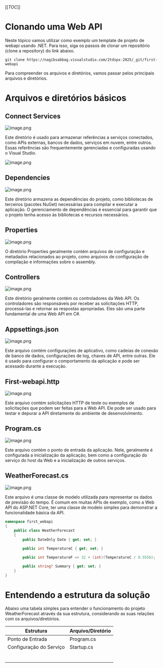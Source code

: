 [[_TOC_]]

# Clonando uma Web API

Neste tópico vamos utilizar como exemplo um template de projeto de webapi usando .NET. Para isso, siga os passos de clonar um repositório (clone a repository) do link abaixo.

```git
git clone https://nagibsabbag.visualstudio.com/2tdspx-2025/_git/first-webapi
```

Para compreender os arquivos e diretórios, vamos passar pelos principais arquivos e diretórios.

# Arquivos e diretórios básicos

## Connect Services

![image.png](/.attachments/image-0bcc30df-34a7-432f-84c6-2ffa46a3c140.png)

Este diretório é usado para armazenar referências a serviços conectados, como APIs externas, bancos de dados, serviços em nuvem, entre outros. Essas referências são frequentemente gerenciadas e configuradas usando o Visual Studio.

![image.png](/.attachments/image-955fc851-f2c5-4ae1-b94e-4e28316c239b.png)

## Dependencies

![image.png](/.attachments/image-75b12fad-1db8-4c9b-b208-e2604a1b1ba8.png)

Este diretório armazena as dependências do projeto, como bibliotecas de terceiros (pacotes NuGet) necessárias para compilar e executar a aplicação. O gerenciamento de dependências é essencial para garantir que o projeto tenha acesso às bibliotecas e recursos necessários.

## Properties

![image.png](/.attachments/image-1ef159cf-6bdb-4567-94fc-6e3d00bdb439.png)
      
O diretório Properties geralmente contém arquivos de configuração e metadados relacionados ao projeto, como arquivos de configuração de compilação e informações sobre o assembly.

## Controllers

![image.png](/.attachments/image-e4b9550b-98c8-4d52-bfed-d77634143088.png)

Este diretório geralmente contém os controladores da Web API. Os controladores são responsáveis por receber as solicitações HTTP, processá-las e retornar as respostas apropriadas. Eles são uma parte fundamental de uma Web API em C#.

## Appsettings.json

![image.png](/.attachments/image-b3f5bc98-cffc-4a7f-85d5-686cd7e4626b.png)

Este arquivo contém configurações de aplicativo, como cadeias de conexão de banco de dados, configurações de log, chaves de API, entre outras. Ele é usado para configurar o comportamento da aplicação e pode ser acessado durante a execução.

## First-webapi.http

![image.png](/.attachments/image-043157ae-7d1f-4d4f-bb21-e42d50878a5b.png)
      
Este arquivo contém solicitações HTTP de teste ou exemplos de solicitações que podem ser feitas para a Web API. Ele pode ser usado para testar e depurar a API diretamente do ambiente de desenvolvimento.

## Program.cs

![image.png](/.attachments/image-a8e2fa9a-4f93-4b4f-a6bd-a8ca65469cbe.png)
      
Este arquivo contém o ponto de entrada da aplicação. Nele, geralmente é configurada a inicialização da aplicação, bem como a configuração do serviço do host da Web e a inicialização de outros serviços.

## WeatherForecast.cs

![image.png](/.attachments/image-b75b873a-09e3-45d1-b30d-eaa34ad5ab54.png)
      
Este arquivo é uma classe de modelo utilizada para representar os dados de previsão do tempo. É comum em muitas APIs de exemplo, como a Web API do ASP.NET Core, ter uma classe de modelo simples para demonstrar a funcionalidade básica da API.

```csharp
namespace first_webapi
{
    public class WeatherForecast
    {
        public DateOnly Date { get; set; }

        public int TemperatureC { get; set; }

        public int TemperatureF => 32 + (int)(TemperatureC / 0.5556);

        public string? Summary { get; set; }
    }
}
```


# Entendendo a estrutura da solução
      
Abaixo uma tabela simples para entender o funcionamento do projeto WeatherForecast através da sua estrutura, considerando as suas relações com os arquivos/diretórios.


| Estrutura | Arquivo/Diretório |
|--|--|
| Ponto de Entrada | Program.cs |
| Configuração do Serviço | Startup.cs |
|  |  |
|  |  |
|  |  |
|  |  |
|  |  |
|  |  |

